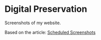 # Digital Preservation 

Screenshots of my website.

Based on the article: [Scheduled Screenshots](https://alexwlchan.net/2024/scheduled-screenshots/)
